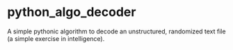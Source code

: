 # python_algo_decoder
A simple pythonic algorithm to decode an unstructured, randomized text file (a simple exercise in intelligence).
